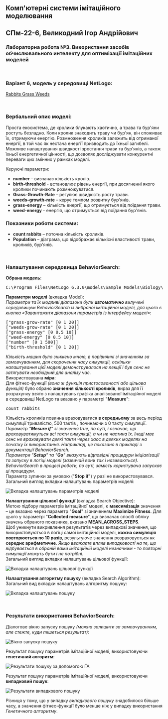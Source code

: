 ## Комп'ютерні системи імітаційного моделювання
## СПм-22-6, **Великодний Ігор Андрійович**
### Лабораторна робота №**3**. Використання засобів обчислювального интелекту для оптимізації імітаційних моделей

<br>

### Варіант 6, модель у середовищі NetLogo:
[Rabbits Grass Weeds](http://www.netlogoweb.org/launch#http://www.netlogoweb.org/assets/modelslib/Sample%20Models/Biology/Rabbits%20Grass%20Weeds.nlogo)

<br>

### Вербальний опис моделі:
Проста екосистема, де кролики блукають хаотично, а трава та бур'яни ростуть безладно. Коли кролик знаходить траву чи бур'ян, він споживає їх, отримуючи енергію. Розмноження кроликів залежить від отриманої енергії, в той час як нестача енергії призводить до їхньої загибелі. Можливе налаштування швидкості зростання трави та бур'янів, а також їхньої енергетичної цінності, що дозволяє досліджувати конкурентні переваги цих змінних у рамках моделі.

Керуючі параметри:
- **number** – визначає кількість кролів.
- **birth-threshold** - встановлює рівень енергії, при досягненні якого кролики починають розмножуватися.
- **Grass-Growth-Rate** – регулює швидкість росту трави.
- **weeds-growth-rate** – керує темпом розвитку бур'янів.
- **grass-energy** – кількість енергії, що отримується від поїдання трави.
- **weed-energy** - енергія, що отримується від поїдання бур'янів.

### Показники роботи системи:
- **count rabbits** – поточна кількість кроликів.
- **Population** – діаграма, що відображає кількісні властивості трави, кроликів, бур'янів.

<br>

### Налаштування середовища BehaviorSearch:

**Обрана модель**:
<pre>
C:\Program Files\NetLogo 6.3.0\models\Sample Models\Biology\Rabbits Grass Weeds.nlogo
</pre>
**Параметри моделі** (вкладка Model):  
*Параметри та їх модливі діапазони були **автоматично** вилучені середовищем BehaviorSearch із вибраної імітаційної моделі, для цього є кнопка «Завантажити діапазони параметрів із інтерфейсу моделі»*:
<pre>
["grass-grow-rate" [0 1 20]]
["weeds-grow-rate" [0 1 20]]
["grass-energy" [0 0.5 10]]
["weed-energy" [0 0.5 10]]
["number" [0 1 500]]
["birth-threshold" [0 1 20]]
</pre>
*Кількість машин було знижено мною, в порівнянні зі значенням за замовчуванням, для скорочення часу симуляції, оскільки налаштування цієї моделі демонструвалося на лекції і був сенс не затягувати необхідний для аналізу час.*  
Використовувана **міра**:  
Для фітнес-функції *(вона ж функція пристосованості або цільова функція)* було обрано **значення кількості кроликів**, вираз для її розрахунку взято з налаштувань графіка аналізованої імітаційної моделі в середовищі NetLogo та вказано у параметрі "**Measure**":
<pre>
count rabbits
</pre>
Кількість кроликів повинна враховуватися **в середньому** за весь період симуляції тривалістю, 500 тактів , починаючи з 0 такту симуляції.  
*Параметр "**Mesure if**" зі значення true, по суті, і означає, що враховуватимуться всі такти симуляції, а чи не частина їх. Іноді має сенс не враховувати деякі такти через хаос в деяких моделях на початку їх використання. Наприклад, це показано в прикладі з документації BehaviorSearch.  
Параметри "**Setup**" та "**Go**" вказують відповідні процедури ініціалізації та запуску в логіці моделі (зазвичай вони так і називаються). BehaviorSearch в процесі роботи, по суті, замість користувача запускає ці процедури.*  
Параметр зупинки за умовою ("**Stop if**") у разі не використовувався.  
Загальний вигляд вкладки налаштувань параметрів моделі:  

![Вкладка налаштувань параметрів моделі](example-parameters.png)

**Налаштування цільової функції** (вкладка Search Objective):  
Метою підбору параметрів імітаційної моделі, є **максимізація** значення – це вказано через параметр "**Goal**" зі значенням **Maximize Fitness**. Для цього у параметрі "**Collected measure**", що визначає спосіб обліку значень обраного показника, вказано **MEAN_ACROSS_STEPS**.  
Щоб уникнути викривлення результатів через випадкові значення, що використовуються в логіці самої імітаційної моделі, **кожна симуляція повторюється по 10 разів**, результуюче значення розраховується як **середнє арифметичне**. *Якщо вважаєте вплив випадковості на те, що відбувається в обраній вами імітаційній моделі незначним - то повторні симуляції можуть бути і не потрібні.*  
Загальний вигляд вкладки налаштувань цільової функції:  

![Вкладка налаштувань цільової функції](example-objective.png)

**Налаштування алгоритму пошуку** (вкладка Search Algorithm):  
Загальний вид вкладки налаштувань алгоритму пошуку:  

![Вкладка налаштувань пошуку](example-search.png)

<br>

### Результати використання BehaviorSearch:
Діалогове вікно запуску пошуку *(можна залишити за замовчуванням, але стежте, куди пишеться результат)*:  

![Вікно запуску пошуку](example-dialog.png)

Результат пошуку параметрів імітаційної моделі, використовуючи **генетичний алгоритм**:  

![Результати пошуку за допомогою ГА](example-result-ga.png)

Результат пошуку параметрів імітаційної моделі, використовуючи **випадковий пошук**:  

![Результати випадкового пошуку](example-result-rs.png)

Різниця у тому, що у випадку *випадкового пошуку* знадобилося більше часу, а значення фітнес-функції було менше ніж у випадку використання *Генетичного алгоритму*.
